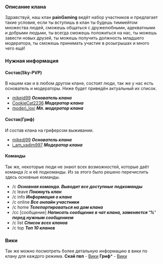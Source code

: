 ### Описание клана
Здравствуй, наш клан **painGaming** ведёт набор участников и предлагает такие условия, если ты вступишь в клан ты будешь тиммейтом множества людей, сможешь общаться с дружелюбными, адекватными и добрыми людьми, ты всегда сможешь положиться на нас, ты можешь завести новых друзей, ты можешь получить должность младшего модератора, ты сможешь принимать участие в розыгрышах и много чего ещё!

### Нужная информация
#### Состав(Sky-PVP)
  В нашем как и в любом другом клане, состоят люди, так же у нас есть основатель и модераторы. Ниже будет приведён актуальный их список.
  * [mikejd99](profiles/mikedj99) ***Основатель клана***
  * [CookieCat2236](profiles/CookieCat2236) ***Модератор клана***
  * [moderi_loxi](profiles/moderi_loxi) ***Мл. модератор клана***
#### Состав(Гриф)
  И состав клана на гриферсом выживании.
  * [mikedj99](profiles/mikedj99) ***Основатель клана***
  * [i_am_vadim997](profiles/i_am_vadim997) ***Модератор клана***
  
#### Команды
  Так же, некоторые люди не знают всех возможностей, которые даёт команда /c и её подкоманды. Из за этого было решено перечислить здесь основные команды.
  * /c ***Основная команда. Выводит все доступные подкоманды***
  * /c leave ***Покинуть клан***
  * /c info ***Информация о клане***
  * /c online ***Все онлайн участники***
  * /c home ***Телепортироваться на дом клана***
  * /cc [сообщение] ***Написать сообщение в чат клана, заменяется '%' перед нужным сообщением***
  * /c list ***Список всех кланов***
  * /c top ***Топ 10 кланов***
  
### Вики
Так же можно посмотреть более детальную информацию в вики по клану для каждого режима.
**Скай пвп** - [Вики](wiki/sky-pvp/)
**Гриф*** - [Вики](wiki/grief/)
